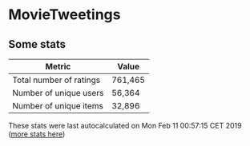 # MovieTweetings
## Some stats

Metric | Value
--- | ---
Total number of ratings                 | 761,465
Number of unique users                  | 56,364
Number of unique items                  | 32,896
These stats were last autocalculated on Mon Feb 11 00:57:15 CET 2019  ([more stats here](./stats.md))

